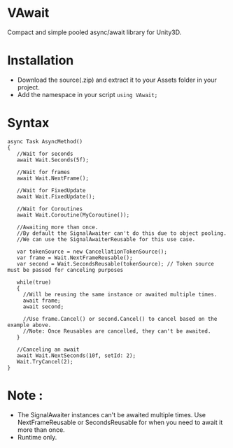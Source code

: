 # VAwait
 Compact and simple pooled async/await library for Unity3D.  
# Installation  
- Download the source(.zip) and extract it to your Assets folder in your project.
- Add the namespace in your script `using VAwait;`  
# Syntax  
```
async Task AsyncMethod()
{
   //Wait for seconds
   await Wait.Seconds(5f);
   
   //Wait for frames
   await Wait.NextFrame();

   //Wait for FixedUpdate
   await Wait.FixedUpdate();
   
   //Wait for Coroutines
   await Wait.Coroutine(MyCoroutine());

   //Awaiting more than once.
   //By default the SignalAwaiter can't do this due to object pooling.
   //We can use the SignalAwaiterReusable for this use case.
 
   var tokenSource = new CancellationTokenSource();
   var frame = Wait.NextFrameReusable();
   var second = Wait.SecondsReusable(tokenSource); // Token source must be passed for canceling purposes
 
   while(true)
   {
     //Will be reusing the same instance or awaited multiple times.
     await frame;
     await second;
 
     //Use frame.Cancel() or second.Cancel() to cancel based on the example above.
     //Note: Once Reusables are cancelled, they can't be awaited.
   }

   //Canceling an await
   await Wait.NextSeconds(10f, setId: 2);
   Wait.TryCancel(2);
}
```
# Note :  
- The SignalAwaiter instances can't be awaited multiple times. Use NextFrameReusable or SecondsReusable for when you need to await it more than once.
- Runtime only.
